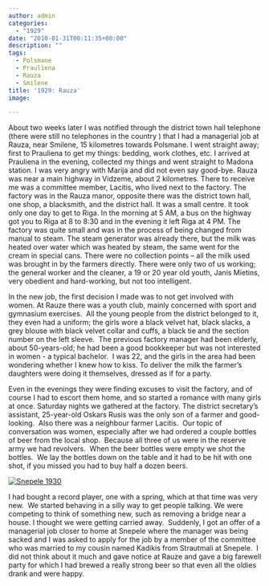 ```yaml
---
author: admin
categories:
  - "1929"
date: "2010-01-31T00:11:35+00:00"
description: ""
tags:
  - Polsmane
  - Prauliena
  - Rauza
  - Smilene
title: '1929: Rauza'
image: 

---
```

About two weeks later I was notified through the district town hall telephone (there were still no telephones in the country ) that I had a managerial job at Rauza, near Smilene, 15 kilometres towards Polsmane. I went straight away; first to Prauliena to get my things: bedding, work clothes, etc. I arrived at Prauliena in the evening, collected my things and went straight to Madona station. I was very angry with Marija and did not even say good-bye. Rauza was near a main highway in Vidzeme, about 2 kilometres. There to receive me was a committee member, Lacitis, who lived next to the factory. The factory was in the Rauza manor, opposite there was the district town hall, one shop, a blacksmith, and the district hall. It was a small centre. It took only one day to get to Riga. In the morning at 5 AM, a bus on the highway got you to Riga at 8 to 8:30 and in the evening it left Riga at 4 PM.
The factory was quite small and was in the process of being changed from manual to steam. The steam generator was already there, but the milk was heated over water which was heated by steam, the same went for the cream in special cans. There were no collection points – all the milk used was brought in by the farmers directly. There were only two of us working; the general worker and the cleaner, a 19 or 20 year old youth, Janis Mietins, very obedient and hard-working, but not too intelligent.

In the new job, the first decision I made was to not get involved with women.
At Rauze there was a youth club, mainly concerned with sport and gymnasium exercises.  All the young people from the district belonged to it, they even had a uniform; the girls wore a black velvet hat, black slacks, a grey blouse with black velvet collar and cuffs, a black tie and the section number on the left sleeve.  The previous factory manager had been elderly, about 50-years-old; he had been a good bookkeeper but was not interested in women - a typical bachelor.  I was 22, and the girls in the area had been wondering whether I knew how to kiss. To deliver the milk the farmer’s daughters were doing it themselves, dressed as if for a party.

Even in the evenings they were finding excuses to visit the factory, and of course I had to escort them home, and so started a romance with many girls at once.
Saturday nights we gathered at the factory. The district secretary’s assistant, 25-year-old Oskars Rusis was the only son of a farmer and good-looking.  Also there was a neighbour farmer Lacitis.  Our topic of conversation was women, especially after we had ordered a couple bottles of beer from the local shop.  Because all three of us were in the reserve army we had revolvers.  When the beer bottles were empty we shot the bottles.  We lay the bottles down on the table and it had to be hit with one shot, if you missed you had to buy half a dozen beers.

[![Snepele 1930](http://farm5.static.flickr.com/4059/4270980768_620943a803.jpg)](http://www.flickr.com/photos/64918212@N00/4270980768/ "Snepele 1930")

I had bought a record player, one with a spring, which at that time was very new.  We started behaving in a silly way to get people talking. We were competing to think of something new, such as removing a bridge near a house. I thought we were getting carried away.  Suddenly, I got an offer of a managerial job closer to home at Snepele where the manager was being sacked and I was asked to apply for the job by a member of the committee who was married to my cousin named Kadikis from Strautmali at Snepele.  I did not think about it much and gave notice at Rauze and gave a big farewell party for which I had brewed a really strong beer so that even all the oldies drank and were happy.
